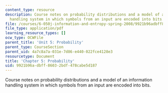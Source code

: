 ```yaml
---
content_type: resource
description: Course notes on probability distributions and a model of an information
  handling system in which symbols from an input are encoded into bits.
file: /courses/6-050j-information-and-entropy-spring-2008/9921b96adbff86032bdf478cabe5d187_MIT6_050JS08_chapter5.pdf
file_type: application/pdf
learning_resource_types: []
ocw_type: OCWFile
parent_title: 'Unit 5: Probability'
parent_type: CourseSection
parent_uid: 4a7c8a7a-031e-7d86-e440-022fce4128e3
resourcetype: Document
title: 'Chapter 5: Probability'
uid: 9921b96a-dbff-8603-2bdf-478cabe5d187
---
```

Course notes on probability distributions and a model of an information handling system in which symbols from an input are encoded into bits.

